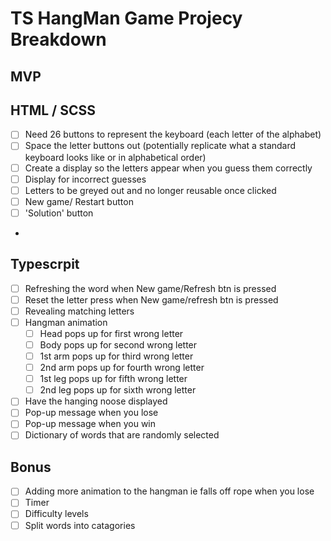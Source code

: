 # TS HangMan Game Projecy Breakdown

## MVP

## HTML / SCSS

-   [ ] Need 26 buttons to represent the keyboard (each letter of the alphabet)
-   [ ] Space the letter buttons out (potentially replicate what a standard keyboard looks like or in alphabetical order)
-   [ ] Create a display so the letters appear when you guess them correctly
-   [ ] Display for incorrect guesses
-   [ ] Letters to be greyed out and no longer reusable once clicked
-   [ ] New game/ Restart button
-   [ ] 'Solution' button
-

## Typescrpit

-   [ ] Refreshing the word when New game/Refresh btn is pressed
-   [ ] Reset the letter press when New game/refresh btn is pressed
-   [ ] Revealing matching letters
-   [ ] Hangman animation
    -   [ ] Head pops up for first wrong letter
    -   [ ] Body pops up for second wrong letter
    -   [ ] 1st arm pops up for third wrong letter
    -   [ ] 2nd arm pops up for fourth wrong letter
    -   [ ] 1st leg pops up for fifth wrong letter
    -   [ ] 2nd leg pops up for sixth wrong letter
-   [ ] Have the hanging noose displayed
-   [ ] Pop-up message when you lose
-   [ ] Pop-up message when you win
-   [ ] Dictionary of words that are randomly selected

## Bonus

-   [ ] Adding more animation to the hangman ie falls off rope when you lose
-   [ ] Timer
-   [ ] Difficulty levels
-   [ ] Split words into catagories

